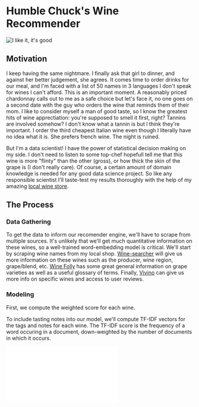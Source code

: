 # Humble Chuck's Wine Recommender 


![I like it, it's good](https://media.giphy.com/media/l3E6GY9hwCuzXL62k/giphy.gif)

## Motivation 

I keep having the same nightmare. I finally ask that girl to dinner, and against her better judgement, she agrees. It comes time to order drinks for our meal, and I'm faced with a list of 50 names in 3 languages I don't speak for wines I can't afford. This is an important moment. A reasonably priced chardonnay calls out to me as a safe choice but let's face it, no one goes on a second date with the guy who orders the wine that reminds them of their mom. I like to consider myself a man of good taste, so I know the greatest hits of wine apprectiation: you're supposed to smell it first, right? Tannins are involved somehow? I don't know what a tannin is but I think they're important. I order the third cheapest Italian wine even though I literally have no idea what it is. She prefers french wine. The night is ruined. 

But I'm a data scientist! I have the power of statistical decision making on my side. I don't need to listen to some top-chef hopefull tell me that this wine is more "flinty" than the other (gross), or how thick the skin of the grape is (I don't really care). Of course, a certain amount of domain knowledge is needed for any good data science project. So like any responsible scientist I'll taste-test my results thoroughly with the help of my amazing [local wine store](https://www.kingscountywines.com/).

## The Process 

### Data Gathering

To get the data to inform our recomender engine, we'll have to scrape from multiple sources. It's unlikely that we'll get much quantitative information on these wines, so a well-trained word-embedding model is critical. We'll start by scraping wine names from my local shop. [Wine-searcher](wine-searcher.com) will give us more information on these wines such as the producer, wine region, grape/blend, etc. [Wine Folly](winefolly.com) has some great general information on grape varieties as well as a useful glossary of terms. Finally, [Vivino](vivino.com) can give us more info on specific wines and access to user reviews. 

### Modeling

First, we compute the weighted score for each wine. 

To include tasting notes into our model, we'll compute TF-IDF vectors for the tags and notes for each wine. The TF-IDF score is the frequency of a word occuring in a document, down-weighted by the number of documents in which it occurs. 

![I'm a relative reference to a repository file](images/modeling.html)